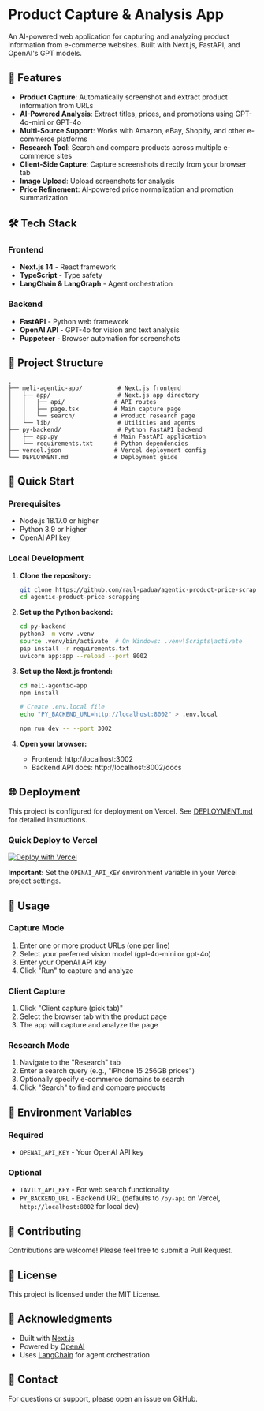 # Product Capture & Analysis App

An AI-powered web application for capturing and analyzing product information from e-commerce websites. Built with Next.js, FastAPI, and OpenAI's GPT models.

## 🚀 Features

- **Product Capture**: Automatically screenshot and extract product information from URLs
- **AI-Powered Analysis**: Extract titles, prices, and promotions using GPT-4o-mini or GPT-4o
- **Multi-Source Support**: Works with Amazon, eBay, Shopify, and other e-commerce platforms
- **Research Tool**: Search and compare products across multiple e-commerce sites
- **Client-Side Capture**: Capture screenshots directly from your browser tab
- **Image Upload**: Upload screenshots for analysis
- **Price Refinement**: AI-powered price normalization and promotion summarization

## 🛠️ Tech Stack

### Frontend
- **Next.js 14** - React framework
- **TypeScript** - Type safety
- **LangChain & LangGraph** - Agent orchestration

### Backend
- **FastAPI** - Python web framework
- **OpenAI API** - GPT-4o for vision and text analysis
- **Puppeteer** - Browser automation for screenshots

## 📁 Project Structure

```
.
├── meli-agentic-app/          # Next.js frontend
│   ├── app/                   # Next.js app directory
│   │   ├── api/              # API routes
│   │   ├── page.tsx          # Main capture page
│   │   └── search/           # Product research page
│   └── lib/                   # Utilities and agents
├── py-backend/                # Python FastAPI backend
│   ├── app.py                # Main FastAPI application
│   └── requirements.txt      # Python dependencies
├── vercel.json               # Vercel deployment config
└── DEPLOYMENT.md             # Deployment guide
```

## 🚀 Quick Start

### Prerequisites
- Node.js 18.17.0 or higher
- Python 3.9 or higher
- OpenAI API key

### Local Development

1. **Clone the repository:**
   ```bash
   git clone https://github.com/raul-padua/agentic-product-price-scrapping.git
   cd agentic-product-price-scrapping
   ```

2. **Set up the Python backend:**
   ```bash
   cd py-backend
   python3 -m venv .venv
   source .venv/bin/activate  # On Windows: .venv\Scripts\activate
   pip install -r requirements.txt
   uvicorn app:app --reload --port 8002
   ```

3. **Set up the Next.js frontend:**
   ```bash
   cd meli-agentic-app
   npm install
   
   # Create .env.local file
   echo "PY_BACKEND_URL=http://localhost:8002" > .env.local
   
   npm run dev -- --port 3002
   ```

4. **Open your browser:**
   - Frontend: http://localhost:3002
   - Backend API docs: http://localhost:8002/docs

## 🌐 Deployment

This project is configured for deployment on Vercel. See [DEPLOYMENT.md](DEPLOYMENT.md) for detailed instructions.

### Quick Deploy to Vercel

[![Deploy with Vercel](https://vercel.com/button)](https://vercel.com/new/clone?repository-url=https://github.com/raul-padua/agentic-product-price-scrapping)

**Important:** Set the `OPENAI_API_KEY` environment variable in your Vercel project settings.

## 📖 Usage

### Capture Mode

1. Enter one or more product URLs (one per line)
2. Select your preferred vision model (gpt-4o-mini or gpt-4o)
3. Enter your OpenAI API key
4. Click "Run" to capture and analyze

### Client Capture

1. Click "Client capture (pick tab)"
2. Select the browser tab with the product page
3. The app will capture and analyze the page

### Research Mode

1. Navigate to the "Research" tab
2. Enter a search query (e.g., "iPhone 15 256GB prices")
3. Optionally specify e-commerce domains to search
4. Click "Search" to find and compare products

## 🔑 Environment Variables

### Required
- `OPENAI_API_KEY` - Your OpenAI API key

### Optional
- `TAVILY_API_KEY` - For web search functionality
- `PY_BACKEND_URL` - Backend URL (defaults to `/py-api` on Vercel, `http://localhost:8002` for local dev)

## 🤝 Contributing

Contributions are welcome! Please feel free to submit a Pull Request.

## 📝 License

This project is licensed under the MIT License.

## 🙏 Acknowledgments

- Built with [Next.js](https://nextjs.org/)
- Powered by [OpenAI](https://openai.com/)
- Uses [LangChain](https://langchain.com/) for agent orchestration

## 📧 Contact

For questions or support, please open an issue on GitHub.

